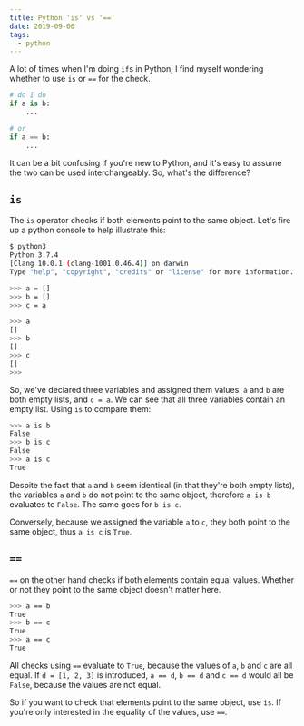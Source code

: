 ```yaml
---
title: Python 'is' vs '=='
date: 2019-09-06
tags:
  - python
---
```


A lot of times when I'm doing `if`s in Python, I find myself wondering whether to use `is` or `==` for the check.

```python
# do I do
if a is b:
    ...

# or
if a == b:
    ...
```

It can be a bit confusing if you're new to Python, and it's easy to assume the two can be used interchangeably. So, what's the difference?

<!--more-->

## `is`
The `is` operator checks if both elements point to the same object. Let's fire up a python console to help illustrate this:

```bash
$ python3
Python 3.7.4
[Clang 10.0.1 (clang-1001.0.46.4)] on darwin
Type "help", "copyright", "credits" or "license" for more information.

>>> a = []
>>> b = []
>>> c = a

>>> a
[]
>>> b
[]
>>> c
[]
>>>
```

So, we've declared three variables and assigned them values. `a` and `b` are both empty lists, and `c = a`. We can see that all three variables contain an empty list. Using `is` to compare them:

```bash
>>> a is b
False
>>> b is c
False
>>> a is c
True
```

Despite the fact that `a` and `b` seem identical (in that they're both empty lists), the variables `a` and `b` do not point to the same object, therefore `a is b` evaluates to `False`. The same goes for `b is c`.

Conversely, because we assigned the variable `a` to `c`, they both point to the same object, thus `a is c` is `True`.

## `==`
`==` on the other hand checks if both elements contain equal values. Whether or not they point to the same object doesn't matter here.

```bash
>>> a == b
True
>>> b == c
True
>>> a == c
True
```

All checks using `==` evaluate to `True`, because the values of `a`, `b` and `c` are all equal. If `d = [1, 2, 3]` is introduced, `a == d`, `b == d` and `c == d` would all be `False`, because the values are not equal.

So if you want to check that elements point to the same object, use `is`. If you're only interested in the equality of the values, use `==`.
